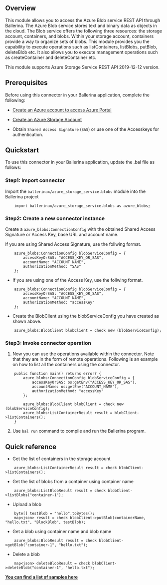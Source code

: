 ## Overview
This module allows you to access the Azure Blob service REST API through Ballerina.
The Azure Blob service stores text and binary data as objects in the cloud. The Blob service offers the following three 
resources: the storage account, containers, and blobs. Within your storage account, containers provide a way to organize 
sets of blobs.
This module provides you the capability to execute operations such as listContainers, listBlobs, putBlob, deleteBlob etc. It also allows you to execute management operations such as createContainer and deleteContainer etc.

This module supports Azure Storage Service REST API 2019-12-12 version.

## Prerequisites
Before using this connector in your Ballerina application, complete the following:

* [Create an Azure account to access Azure Portal](https://docs.microsoft.com/en-us/learn/modules/create-an-azure-account)

* [Create an Azure Storage Account](https://docs.microsoft.com/en-us/learn/modules/create-azure-storage-account)

* Obtain `Shared Access Signature` (`SAS`) or use one of the Accesskeys for authentication. 

## Quickstart
To use this connector in your Ballerina application, update the .bal file as follows:

### Step1: Import connector

Import the `ballerinax/azure_storage_service.blobs` module into the Ballerina project

```ballerina
    import ballerinax/azure_storage_service.blobs as azure_blobs;
```

### Step2: Create a new connector instance

Create a `azure_blobs:ConnectionConfig` with the obtained Shared Access Signature or Access Key, 
base URL and account name.

If you are using Shared Access Signature, use the follwing format.

```ballerina
    azure_blobs:ConnectionConfig blobServiceConfig = {
        accessKeyOrSAS: "ACCESS_KEY_OR_SAS",
        accountName: "ACCOUNT_NAME",
        authorizationMethod: "SAS"
    };
```

* If you are using one of the Access Key, use the follwing format.

```ballerina
    azure_blobs:ConnectionConfig blobServiceConfig = {
        accessKeyOrSAS: "ACCESS_KEY_OR_SAS",
        accountName: "ACCOUNT_NAME",
        authorizationMethod: "accessKey"
    };
```

* Create the BlobClient using the blobServiceConfig you have created as shown above.

```ballerina
    azure_blobs:BlobClient blobClient = check new (blobServiceConfig);
```

### Step3: Invoke connector operation

1. Now you can use the operations available within the connector. Note that they are in the form of remote operations. 
Following is an example on how to list all the containers using the connector.

```ballerina
    public function main() returns error? {
        azure_blobs:ConnectionConfig blobServiceConfig = {
            accessKeyOrSAS: os:getEnv("ACCESS_KEY_OR_SAS"),
            accountName: os:getEnv("ACCOUNT_NAME"),
            authorizationMethod: "accessKey"
        };
 
        azure_blobs:BlobClient blobClient = check new (blobServiceConfig);
        azure_blobs:ListContainerResult result = blobClient->listContainers();
    }
```

2. Use `bal run` command to compile and run the Ballerina program. 

## Quick reference

- Get the list of containers in the storage account
```ballerina
    azure_blobs:ListContainerResult result = check blobClient->listContainers();
```

- Get the list of blobs from a container using container name

```ballerina
    azure_blobs:ListBlobResult result = check blobClient->listBlobs("container-1");
```

- Upload a blob

```ballerina
    byte[] testBlob = "hello".toBytes();
    map<json> result = check blobClient->putBlob(containerName, "hello.txt", "BlockBlob", testBlob);
```

- Get a blob using container name and blob name

```ballerina
    azure_blobs:BlobResult result = check blobClient->getBlob("container-1", "hello.txt");
```

- Delete a blob

```ballerina
    map<json> deleteBlobResult = check blobClient->deleteBlob("container-1", "hello.txt");
```

**[You can find a list of samples here](https://github.com/ballerina-platform/module-ballerinax-azure-storage-service/tree/main/storageservice/modules/blobs/samples)**
